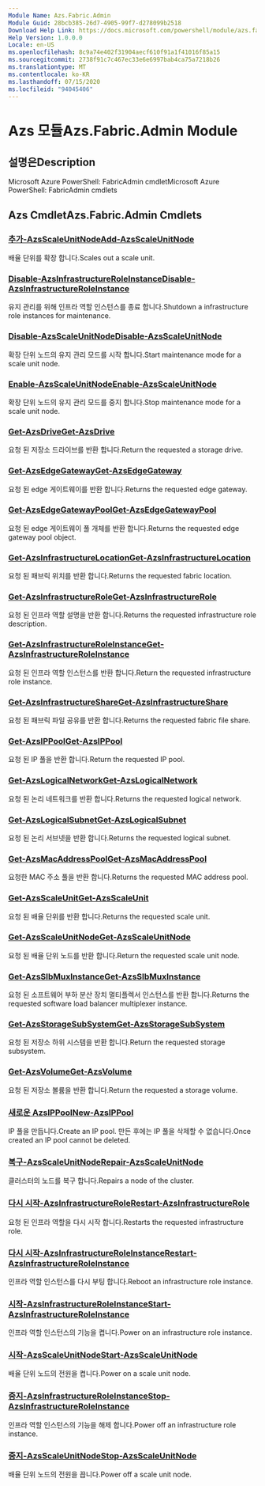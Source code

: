 ```yaml
---
Module Name: Azs.Fabric.Admin
Module Guid: 28bcb385-26d7-4905-99f7-d278099b2518
Download Help Link: https://docs.microsoft.com/powershell/module/azs.fabric.admin
Help Version: 1.0.0.0
Locale: en-US
ms.openlocfilehash: 8c9a74e402f31904aecf610f91a1f41016f85a15
ms.sourcegitcommit: 2738f91c7c467ec33e6e6997bab4ca75a7218b26
ms.translationtype: MT
ms.contentlocale: ko-KR
ms.lasthandoff: 07/15/2020
ms.locfileid: "94045406"
---
```

# <span data-ttu-id="abb03-101">Azs 모듈</span><span class="sxs-lookup"><span data-stu-id="abb03-101">Azs.Fabric.Admin Module</span></span>
## <span data-ttu-id="abb03-102">설명은</span><span class="sxs-lookup"><span data-stu-id="abb03-102">Description</span></span>
<span data-ttu-id="abb03-103">Microsoft Azure PowerShell: FabricAdmin cmdlet</span><span class="sxs-lookup"><span data-stu-id="abb03-103">Microsoft Azure PowerShell: FabricAdmin cmdlets</span></span>

## <span data-ttu-id="abb03-104">Azs Cmdlet</span><span class="sxs-lookup"><span data-stu-id="abb03-104">Azs.Fabric.Admin Cmdlets</span></span>
### [<span data-ttu-id="abb03-105">추가-AzsScaleUnitNode</span><span class="sxs-lookup"><span data-stu-id="abb03-105">Add-AzsScaleUnitNode</span></span>](Add-AzsScaleUnitNode.md)
<span data-ttu-id="abb03-106">배율 단위를 확장 합니다.</span><span class="sxs-lookup"><span data-stu-id="abb03-106">Scales out a scale unit.</span></span>

### [<span data-ttu-id="abb03-107">Disable-AzsInfrastructureRoleInstance</span><span class="sxs-lookup"><span data-stu-id="abb03-107">Disable-AzsInfrastructureRoleInstance</span></span>](Disable-AzsInfrastructureRoleInstance.md)
<span data-ttu-id="abb03-108">유지 관리를 위해 인프라 역할 인스턴스를 종료 합니다.</span><span class="sxs-lookup"><span data-stu-id="abb03-108">Shutdown a infrastructure role instances for maintenance.</span></span>

### [<span data-ttu-id="abb03-109">Disable-AzsScaleUnitNode</span><span class="sxs-lookup"><span data-stu-id="abb03-109">Disable-AzsScaleUnitNode</span></span>](Disable-AzsScaleUnitNode.md)
<span data-ttu-id="abb03-110">확장 단위 노드의 유지 관리 모드를 시작 합니다.</span><span class="sxs-lookup"><span data-stu-id="abb03-110">Start maintenance mode for a scale unit node.</span></span>

### [<span data-ttu-id="abb03-111">Enable-AzsScaleUnitNode</span><span class="sxs-lookup"><span data-stu-id="abb03-111">Enable-AzsScaleUnitNode</span></span>](Enable-AzsScaleUnitNode.md)
<span data-ttu-id="abb03-112">확장 단위 노드의 유지 관리 모드를 중지 합니다.</span><span class="sxs-lookup"><span data-stu-id="abb03-112">Stop maintenance mode for a scale unit node.</span></span>

### [<span data-ttu-id="abb03-113">Get-AzsDrive</span><span class="sxs-lookup"><span data-stu-id="abb03-113">Get-AzsDrive</span></span>](Get-AzsDrive.md)
<span data-ttu-id="abb03-114">요청 된 저장소 드라이브를 반환 합니다.</span><span class="sxs-lookup"><span data-stu-id="abb03-114">Return the requested a storage drive.</span></span>

### [<span data-ttu-id="abb03-115">Get-AzsEdgeGateway</span><span class="sxs-lookup"><span data-stu-id="abb03-115">Get-AzsEdgeGateway</span></span>](Get-AzsEdgeGateway.md)
<span data-ttu-id="abb03-116">요청 된 edge 게이트웨이를 반환 합니다.</span><span class="sxs-lookup"><span data-stu-id="abb03-116">Returns the requested edge gateway.</span></span>

### [<span data-ttu-id="abb03-117">Get-AzsEdgeGatewayPool</span><span class="sxs-lookup"><span data-stu-id="abb03-117">Get-AzsEdgeGatewayPool</span></span>](Get-AzsEdgeGatewayPool.md)
<span data-ttu-id="abb03-118">요청 된 edge 게이트웨이 풀 개체를 반환 합니다.</span><span class="sxs-lookup"><span data-stu-id="abb03-118">Returns the requested edge gateway pool object.</span></span>

### [<span data-ttu-id="abb03-119">Get-AzsInfrastructureLocation</span><span class="sxs-lookup"><span data-stu-id="abb03-119">Get-AzsInfrastructureLocation</span></span>](Get-AzsInfrastructureLocation.md)
<span data-ttu-id="abb03-120">요청 된 패브릭 위치를 반환 합니다.</span><span class="sxs-lookup"><span data-stu-id="abb03-120">Returns the requested fabric location.</span></span>

### [<span data-ttu-id="abb03-121">Get-AzsInfrastructureRole</span><span class="sxs-lookup"><span data-stu-id="abb03-121">Get-AzsInfrastructureRole</span></span>](Get-AzsInfrastructureRole.md)
<span data-ttu-id="abb03-122">요청 된 인프라 역할 설명을 반환 합니다.</span><span class="sxs-lookup"><span data-stu-id="abb03-122">Returns the requested infrastructure role description.</span></span>

### [<span data-ttu-id="abb03-123">Get-AzsInfrastructureRoleInstance</span><span class="sxs-lookup"><span data-stu-id="abb03-123">Get-AzsInfrastructureRoleInstance</span></span>](Get-AzsInfrastructureRoleInstance.md)
<span data-ttu-id="abb03-124">요청 된 인프라 역할 인스턴스를 반환 합니다.</span><span class="sxs-lookup"><span data-stu-id="abb03-124">Return the requested infrastructure role instance.</span></span>

### [<span data-ttu-id="abb03-125">Get-AzsInfrastructureShare</span><span class="sxs-lookup"><span data-stu-id="abb03-125">Get-AzsInfrastructureShare</span></span>](Get-AzsInfrastructureShare.md)
<span data-ttu-id="abb03-126">요청 된 패브릭 파일 공유를 반환 합니다.</span><span class="sxs-lookup"><span data-stu-id="abb03-126">Returns the requested fabric file share.</span></span>

### [<span data-ttu-id="abb03-127">Get-AzsIPPool</span><span class="sxs-lookup"><span data-stu-id="abb03-127">Get-AzsIPPool</span></span>](Get-AzsIPPool.md)
<span data-ttu-id="abb03-128">요청 된 IP 풀을 반환 합니다.</span><span class="sxs-lookup"><span data-stu-id="abb03-128">Return the requested IP pool.</span></span>

### [<span data-ttu-id="abb03-129">Get-AzsLogicalNetwork</span><span class="sxs-lookup"><span data-stu-id="abb03-129">Get-AzsLogicalNetwork</span></span>](Get-AzsLogicalNetwork.md)
<span data-ttu-id="abb03-130">요청 된 논리 네트워크를 반환 합니다.</span><span class="sxs-lookup"><span data-stu-id="abb03-130">Returns the requested logical network.</span></span>

### [<span data-ttu-id="abb03-131">Get-AzsLogicalSubnet</span><span class="sxs-lookup"><span data-stu-id="abb03-131">Get-AzsLogicalSubnet</span></span>](Get-AzsLogicalSubnet.md)
<span data-ttu-id="abb03-132">요청 된 논리 서브넷을 반환 합니다.</span><span class="sxs-lookup"><span data-stu-id="abb03-132">Returns the requested logical subnet.</span></span>

### [<span data-ttu-id="abb03-133">Get-AzsMacAddressPool</span><span class="sxs-lookup"><span data-stu-id="abb03-133">Get-AzsMacAddressPool</span></span>](Get-AzsMacAddressPool.md)
<span data-ttu-id="abb03-134">요청한 MAC 주소 풀을 반환 합니다.</span><span class="sxs-lookup"><span data-stu-id="abb03-134">Returns the requested MAC address pool.</span></span>

### [<span data-ttu-id="abb03-135">Get-AzsScaleUnit</span><span class="sxs-lookup"><span data-stu-id="abb03-135">Get-AzsScaleUnit</span></span>](Get-AzsScaleUnit.md)
<span data-ttu-id="abb03-136">요청 된 배율 단위를 반환 합니다.</span><span class="sxs-lookup"><span data-stu-id="abb03-136">Returns the requested scale unit.</span></span>

### [<span data-ttu-id="abb03-137">Get-AzsScaleUnitNode</span><span class="sxs-lookup"><span data-stu-id="abb03-137">Get-AzsScaleUnitNode</span></span>](Get-AzsScaleUnitNode.md)
<span data-ttu-id="abb03-138">요청 된 배율 단위 노드를 반환 합니다.</span><span class="sxs-lookup"><span data-stu-id="abb03-138">Return the requested scale unit node.</span></span>

### [<span data-ttu-id="abb03-139">Get-AzsSlbMuxInstance</span><span class="sxs-lookup"><span data-stu-id="abb03-139">Get-AzsSlbMuxInstance</span></span>](Get-AzsSlbMuxInstance.md)
<span data-ttu-id="abb03-140">요청 된 소프트웨어 부하 분산 장치 멀티플렉서 인스턴스를 반환 합니다.</span><span class="sxs-lookup"><span data-stu-id="abb03-140">Returns the requested software load balancer multiplexer instance.</span></span>

### [<span data-ttu-id="abb03-141">Get-AzsStorageSubSystem</span><span class="sxs-lookup"><span data-stu-id="abb03-141">Get-AzsStorageSubSystem</span></span>](Get-AzsStorageSubSystem.md)
<span data-ttu-id="abb03-142">요청 된 저장소 하위 시스템을 반환 합니다.</span><span class="sxs-lookup"><span data-stu-id="abb03-142">Return the requested storage subsystem.</span></span>

### [<span data-ttu-id="abb03-143">Get-AzsVolume</span><span class="sxs-lookup"><span data-stu-id="abb03-143">Get-AzsVolume</span></span>](Get-AzsVolume.md)
<span data-ttu-id="abb03-144">요청 된 저장소 볼륨을 반환 합니다.</span><span class="sxs-lookup"><span data-stu-id="abb03-144">Return the requested a storage volume.</span></span>

### [<span data-ttu-id="abb03-145">새로운 AzsIPPool</span><span class="sxs-lookup"><span data-stu-id="abb03-145">New-AzsIPPool</span></span>](New-AzsIPPool.md)
<span data-ttu-id="abb03-146">IP 풀을 만듭니다.</span><span class="sxs-lookup"><span data-stu-id="abb03-146">Create an IP pool.</span></span>
<span data-ttu-id="abb03-147">만든 후에는 IP 풀을 삭제할 수 없습니다.</span><span class="sxs-lookup"><span data-stu-id="abb03-147">Once created an IP pool cannot be deleted.</span></span>

### [<span data-ttu-id="abb03-148">복구-AzsScaleUnitNode</span><span class="sxs-lookup"><span data-stu-id="abb03-148">Repair-AzsScaleUnitNode</span></span>](Repair-AzsScaleUnitNode.md)
<span data-ttu-id="abb03-149">클러스터의 노드를 복구 합니다.</span><span class="sxs-lookup"><span data-stu-id="abb03-149">Repairs a node of the cluster.</span></span>

### [<span data-ttu-id="abb03-150">다시 시작-AzsInfrastructureRole</span><span class="sxs-lookup"><span data-stu-id="abb03-150">Restart-AzsInfrastructureRole</span></span>](Restart-AzsInfrastructureRole.md)
<span data-ttu-id="abb03-151">요청 된 인프라 역할을 다시 시작 합니다.</span><span class="sxs-lookup"><span data-stu-id="abb03-151">Restarts the requested infrastructure role.</span></span>

### [<span data-ttu-id="abb03-152">다시 시작-AzsInfrastructureRoleInstance</span><span class="sxs-lookup"><span data-stu-id="abb03-152">Restart-AzsInfrastructureRoleInstance</span></span>](Restart-AzsInfrastructureRoleInstance.md)
<span data-ttu-id="abb03-153">인프라 역할 인스턴스를 다시 부팅 합니다.</span><span class="sxs-lookup"><span data-stu-id="abb03-153">Reboot an infrastructure role instance.</span></span>

### [<span data-ttu-id="abb03-154">시작-AzsInfrastructureRoleInstance</span><span class="sxs-lookup"><span data-stu-id="abb03-154">Start-AzsInfrastructureRoleInstance</span></span>](Start-AzsInfrastructureRoleInstance.md)
<span data-ttu-id="abb03-155">인프라 역할 인스턴스의 기능을 켭니다.</span><span class="sxs-lookup"><span data-stu-id="abb03-155">Power on an infrastructure role instance.</span></span>

### [<span data-ttu-id="abb03-156">시작-AzsScaleUnitNode</span><span class="sxs-lookup"><span data-stu-id="abb03-156">Start-AzsScaleUnitNode</span></span>](Start-AzsScaleUnitNode.md)
<span data-ttu-id="abb03-157">배율 단위 노드의 전원을 켭니다.</span><span class="sxs-lookup"><span data-stu-id="abb03-157">Power on a scale unit node.</span></span>

### [<span data-ttu-id="abb03-158">중지-AzsInfrastructureRoleInstance</span><span class="sxs-lookup"><span data-stu-id="abb03-158">Stop-AzsInfrastructureRoleInstance</span></span>](Stop-AzsInfrastructureRoleInstance.md)
<span data-ttu-id="abb03-159">인프라 역할 인스턴스의 기능을 해제 합니다.</span><span class="sxs-lookup"><span data-stu-id="abb03-159">Power off an infrastructure role instance.</span></span>

### [<span data-ttu-id="abb03-160">중지-AzsScaleUnitNode</span><span class="sxs-lookup"><span data-stu-id="abb03-160">Stop-AzsScaleUnitNode</span></span>](Stop-AzsScaleUnitNode.md)
<span data-ttu-id="abb03-161">배율 단위 노드의 전원을 끕니다.</span><span class="sxs-lookup"><span data-stu-id="abb03-161">Power off a scale unit node.</span></span>

